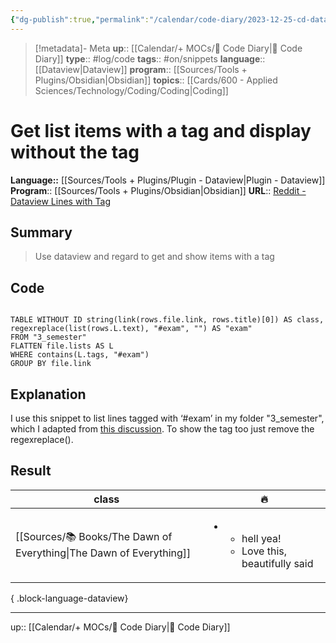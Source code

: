 ```yaml
---
{"dg-publish":true,"permalink":"/calendar/code-diary/2023-12-25-cd-dataview-get-list-items-with-a-tag-and-display-without-the-tag/","title":"Get list items with a tag and display without the tag"}
---
```


> [!metadata]- Meta
> **up**:: [[Calendar/+ MOCs/🧪 Code Diary\|🧪 Code Diary]]
> **type**:: #log/code 
> **tags**:: #on/snippets 
> **language**:: [[Dataview\|Dataview]]
> **program**:: [[Sources/Tools + Plugins/Obsidian\|Obsidian]]
> **topics**:: [[Cards/600 - Applied Sciences/Technology/Coding/Coding\|Coding]]


# Get list items with a tag and display without the tag
**Language::**  [[Sources/Tools + Plugins/Plugin - Dataview\|Plugin - Dataview]]
**Program**:: [[Sources/Tools + Plugins/Obsidian\|Obsidian]]
**URL**:: [Reddit - Dataview Lines with Tag](https://www.reddit.com/r/ObsidianMD/comments/17s0oiu/dataview_list_of_lines_with_tag/)

## Summary
> Use dataview and regard to get and show items with a tag

## Code

```Dataview

TABLE WITHOUT ID string(link(rows.file.link, rows.title)[0]) AS class, regexreplace(list(rows.L.text), "#exam", "") AS "exam"
FROM "3_semester"
FLATTEN file.lists AS L
WHERE contains(L.tags, "#exam")
GROUP BY file.link
```

## Explanation
I use this snippet to list lines tagged with ‘#exam’ in my folder "3_semester", which I adapted from [this discussion](https://github.com/blacksmithgu/obsidian-dataview/discussions/1329). To show the tag too just remove the regexreplace().

## Result

| class                                                                  | 🔥                                                                                  |
| ---------------------------------------------------------------------- | ----------------------------------------------------------------------------------- |
| [[Sources/📚 Books/The Dawn of Everything\|The Dawn of Everything]] | <ul><li><ul><li> hell yea!</li><li> Love this, beautifully said</li></ul></li></ul> |

{ .block-language-dataview}

---
up:: [[Calendar/+ MOCs/🧪 Code Diary\|🧪 Code Diary]]